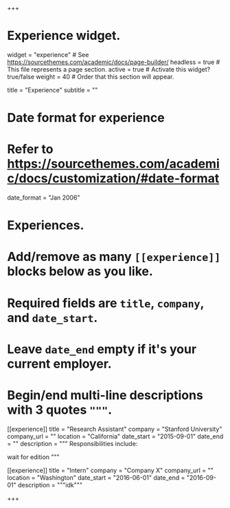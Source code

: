 +++
# Experience widget.
widget = "experience"  # See https://sourcethemes.com/academic/docs/page-builder/
headless = true  # This file represents a page section.
active = true  # Activate this widget? true/false
weight = 40  # Order that this section will appear.

title = "Experience"
subtitle = ""

# Date format for experience
#   Refer to https://sourcethemes.com/academic/docs/customization/#date-format
date_format = "Jan 2006"

# Experiences.
#   Add/remove as many `[[experience]]` blocks below as you like.
#   Required fields are `title`, `company`, and `date_start`.
#   Leave `date_end` empty if it's your current employer.
#   Begin/end multi-line descriptions with 3 quotes `"""`.
[[experience]]
  title = "Research Assistant"
  company = "Stanford University"
  company_url = ""
  location = "California"
  date_start = "2015-09-01"
  date_end = ""
  description = """
  Responsibilities include:
  
  wait for edition
  """

[[experience]]
  title = "Intern"
  company = "Company X"
  company_url = ""
  location = "Washington"
  date_start = "2016-06-01"
  date_end = "2016-09-01"
  description = """idk"""

+++
